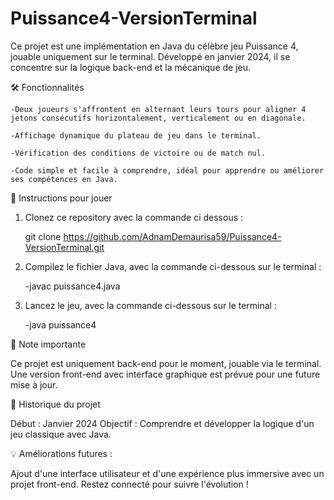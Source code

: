 # Puissance4-VersionTerminal
Ce projet est une implémentation en Java du célèbre jeu Puissance 4, jouable uniquement sur le terminal. Développé en janvier 2024, il se concentre sur la logique back-end et la mécanique de jeu.


🛠 Fonctionnalités

    -Deux joueurs s'affrontent en alternant leurs tours pour aligner 4 jetons consécutifs horizontalement, verticalement ou en diagonale.

    -Affichage dynamique du plateau de jeu dans le terminal.

    -Vérification des conditions de victoire ou de match nul.

    -Code simple et facile à comprendre, idéal pour apprendre ou améliorer ses compétences en Java.


🚀 Instructions pour jouer

1. Clonez ce repository avec la commande ci dessous :

    git clone https://github.com/AdnamDemaurisa59/Puissance4-VersionTerminal.git

2. Compilez le fichier Java, avec la commande ci-dessous sur le terminal :

    -javac puissance4.java

3. Lancez le jeu, avec la commande ci-dessous sur le terminal :

    -java puissance4

 📝 Note importante

Ce projet est uniquement back-end pour le moment, jouable via le terminal.
Une version front-end avec interface graphique est prévue pour une future mise à jour.

📅 Historique du projet

Début : Janvier 2024
Objectif : Comprendre et développer la logique d'un jeu classique avec Java.

💡 Améliorations futures : 

Ajout d'une interface utilisateur et d'une expérience plus immersive avec un projet front-end. Restez connecté pour suivre l'évolution !

